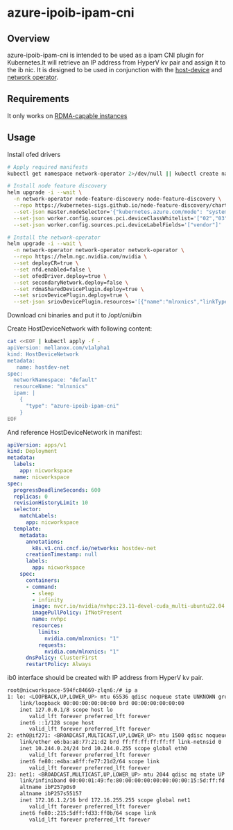 # azure-ipoib-ipam-cni

## Overview
azure-ipoib-ipam-cni is intended to be used as a ipam CNI plugin for Kubernetes.It will retrieve an IP address from HyperV kv pair and assign it to the ib nic. It is designed to be used in conjunction with the [host-device](https://www.cni.dev/plugins/current/main/host-device/) and [network operator](https://github.com/Mellanox/network-operator).

## Requirements

It only works on [RDMA-capable instances](https://learn.microsoft.com/en-us/azure/virtual-machines/sizes-hpc#rdma-capable-instances)

## Usage

Install ofed drivers
```bash
# Apply required manifests
kubectl get namespace network-operator 2>/dev/null || kubectl create namespace network-operator

# Install node feature discovery
helm upgrade -i --wait \
  -n network-operator node-feature-discovery node-feature-discovery \
  --repo https://kubernetes-sigs.github.io/node-feature-discovery/charts \
  --set-json master.nodeSelector='{"kubernetes.azure.com/mode": "system"}' \
  --set-json worker.config.sources.pci.deviceClassWhitelist='["02","03","0200","0207"]' \
  --set-json worker.config.sources.pci.deviceLabelFields='["vendor"]'

# Install the network-operator
helm upgrade -i --wait \
  -n network-operator network-operator network-operator \
  --repo https://helm.ngc.nvidia.com/nvidia \
  --set deployCR=true \
  --set nfd.enabled=false \
  --set ofedDriver.deploy=true \
  --set secondaryNetwork.deploy=false \
  --set rdmaSharedDevicePlugin.deploy=true \
  --set sriovDevicePlugin.deploy=true \
  --set-json sriovDevicePlugin.resources='[{"name":"mlnxnics","linkTypes": ["infiniband"], "vendors":["15b3"]}]'
```
Download cni binaries and put it to /opt/cni/bin

Create HostDeviceNetwork with following content:

```bash
cat <<EOF | kubectl apply -f -
apiVersion: mellanox.com/v1alpha1
kind: HostDeviceNetwork
metadata:
   name: hostdev-net
spec:
  networkNamespace: "default"
  resourceName: "mlnxnics"
  ipam: |
    {
      "type": "azure-ipoib-ipam-cni"
    }
EOF
```

And reference HostDeviceNetwork in manifest:
```yaml
apiVersion: apps/v1
kind: Deployment
metadata:
  labels:
    app: nicworkspace
  name: nicworkspace
spec:
  progressDeadlineSeconds: 600
  replicas: 0
  revisionHistoryLimit: 10
  selector:
    matchLabels:
      app: nicworkspace
  template:
    metadata:
      annotations:
        k8s.v1.cni.cncf.io/networks: hostdev-net
      creationTimestamp: null
      labels:
        app: nicworkspace
    spec:
      containers:
      - command:
        - sleep
        - infinity
        image: nvcr.io/nvidia/nvhpc:23.11-devel-cuda_multi-ubuntu22.04
        imagePullPolicy: IfNotPresent
        name: nvhpc
        resources:
          limits:
            nvidia.com/mlnxnics: "1"
          requests:
            nvidia.com/mlnxnics: "1"
      dnsPolicy: ClusterFirst
      restartPolicy: Always
```

ib0 interface should be created with IP address from HyperV kv pair.

```sh
root@nicworkspace-594fc84669-zlqn6:/# ip a
1: lo: <LOOPBACK,UP,LOWER_UP> mtu 65536 qdisc noqueue state UNKNOWN group default qlen 1000
    link/loopback 00:00:00:00:00:00 brd 00:00:00:00:00:00
    inet 127.0.0.1/8 scope host lo
       valid_lft forever preferred_lft forever
    inet6 ::1/128 scope host
       valid_lft forever preferred_lft forever
2: eth0@if271: <BROADCAST,MULTICAST,UP,LOWER_UP> mtu 1500 qdisc noqueue state UP group default
    link/ether e6:ba:a8:77:21:d2 brd ff:ff:ff:ff:ff:ff link-netnsid 0
    inet 10.244.0.24/24 brd 10.244.0.255 scope global eth0
       valid_lft forever preferred_lft forever
    inet6 fe80::e4ba:a8ff:fe77:21d2/64 scope link
       valid_lft forever preferred_lft forever
23: net1: <BROADCAST,MULTICAST,UP,LOWER_UP> mtu 2044 qdisc mq state UP group default qlen 256
    link/infiniband 00:00:01:49:fe:80:00:00:00:00:00:00:00:15:5d:ff:fd:33:ff:0b brd 00:ff:ff:ff:ff:12:40:1b:80:01:00:00:00:00:00:00:ff:ff:ff:ff
    altname ibP257p0s0
    altname ibP257s55157
    inet 172.16.1.2/16 brd 172.16.255.255 scope global net1
       valid_lft forever preferred_lft forever
    inet6 fe80::215:5dff:fd33:ff0b/64 scope link
       valid_lft forever preferred_lft forever
```

